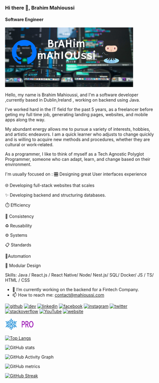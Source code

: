 ### Hi there 👋, Brahim Mahioussi 
#### Software Engineer
![Software Engineer](/Code.png)

Hello, my name is Brahim Mahioussi, and I'm a software developer ,currently based in Dublin,Ireland , working on backend using Java.

I've worked hard in the IT field for the past 5 years, as a freelancer before geting my full time job, generating landing pages, websites, and mobile apps along the way.

My abundant energy allows me to pursue a variety of interests, hobbies, and artistic endeavors. I am a quick learner who adjusts to change quickly and is willing to acquire new methods and procedures, whether they are cultural or work-related.

As a programmer, I like to think of myself as a Tech Agnostic Polyglot Programmer, someone who can adapt, learn, and change based on their environment.

I'm usually focused on :
🎛️ Designing great User interfaces experience

🌐 Developing full-stack websites that scales

✨ Developing backend and structuring databases.

⏱️ Efficiency 

🎯 Consistency

♻️ Reusability

⚙️ Systems

📋 Standards

🤖Automation

💠 Modular Design


Skills: Java / React.js / React Native/ Node/ Nest.js/ SQL/ Docker/ JS / TS/ HTML / CSS

- 🔭 I’m currently working on the backend for a Fintech Company.  
- 📫 How to reach me: contact@mahioussi.com 


[<img src='https://cdn.jsdelivr.net/npm/simple-icons@3.0.1/icons/github.svg' alt='github' height='40'>](https://github.com/BRAHAIM360)  [<img src='https://cdn.jsdelivr.net/npm/simple-icons@3.0.1/icons/dev-dot-to.svg' alt='dev' height='40'>](https://dev.to/brahaim360)  [<img src='https://cdn.jsdelivr.net/npm/simple-icons@3.0.1/icons/linkedin.svg' alt='linkedin' height='40'>](https://www.linkedin.com/in/brahim-mahioussi-4b2920111//)  [<img src='https://cdn.jsdelivr.net/npm/simple-icons@3.0.1/icons/facebook.svg' alt='facebook' height='40'>](https://www.facebook.com/brahim.madrido)  [<img src='https://cdn.jsdelivr.net/npm/simple-icons@3.0.1/icons/instagram.svg' alt='instagram' height='40'>](https://www.instagram.com/brahim.360/)  [<img src='https://cdn.jsdelivr.net/npm/simple-icons@3.0.1/icons/twitter.svg' alt='twitter' height='40'>](https://twitter.com/Aek360)  [<img src='https://cdn.jsdelivr.net/npm/simple-icons@3.0.1/icons/stackoverflow.svg' alt='stackoverflow' height='40'>](https://stackoverflow.com/users/7595543/brahim-mahioussi)  [<img src='https://cdn.jsdelivr.net/npm/simple-icons@3.0.1/icons/youtube.svg' alt='YouTube' height='40'>](https://www.youtube.com/channel/UChzCBkBgOQbyVwNvdvkhUEg)  [<img src='https://cdn.jsdelivr.net/npm/simple-icons@3.0.1/icons/icloud.svg' alt='website' height='40'>](https://portfolio.mahioussi.com/)  

<a href='https://archiveprogram.github.com/'><img src='https://raw.githubusercontent.com/acervenky/animated-github-badges/master/assets/acbadge.gif' width='40' height='40'></a> <a href='https://github.com/pricing'><img src='https://raw.githubusercontent.com/acervenky/animated-github-badges/master/assets/pro.gif' width='40' height='40'></a> 

[![Top Langs](https://github-readme-stats.vercel.app/api/top-langs/?username=BRAHAIM360)](https://github.com/anuraghazra/github-readme-stats)

![GitHub stats](https://github-readme-stats.vercel.app/api?username=BRAHAIM360&show_icons=true)  

![GitHub Activity Graph](https://activity-graph.herokuapp.com/graph?username=BRAHAIM360)  

![GitHub metrics](https://metrics.lecoq.io/BRAHAIM360)  

[![GitHub Streak](https://github-readme-streak-stats.herokuapp.com/?user=brahaim360&theme=dark)](https://git.io/streak-stats)
